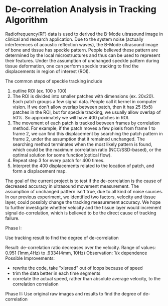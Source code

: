 # De-correlation Analysis in Tracking Algorithm

Radiofrequency(RF) data is used to derived the B-Mode ultrasound image in clinical and research application. Due to the system noise (actually interferences of acoustic reflection waves), the B-Mode ultrasound image of bone and tissue has speckle pattern. People believed these pattern are determined by the local microstructures and thus can be used to represent their features. Under the assumption of unchanged speckle pattern during tissue deformation, one can perform speckle tracking to find the displacements in region of interest (ROI).

The common steps of speckle tracking include
1. outline ROI (ex. 100 x 100)
2. The ROI is divided into smaller patches with dimensions (ex. 20x20). Each patch groups a few signal data. People call it kernel in computer vision. If we don't allow overlap between patch, then it has 25 (5x5) patches in the ROI, but for speckle tracking, we usually allow overlap of 50%. So approximately we will have 400 patches in ROI.
3. The movement of each patch is tracked between frames by correlation method. For example, if the patch moves a few pixels from frame 1 to frame 2, we can find this displacement by searching the patch pattern in frame 2, under the assumption that it remained unchanged. The searching method terminates when the most likely pattern is found, which could be the maximum correlation ratio (NCC/SSD-based), or the optimal solution for some function(optical flow).
4. Repeat step 3 for every patch for 400 times.
5. Interpret the 400 displacements related to the location of patch, and form a displacement map.

The goal of the current project is to test if the de-correlation is the cause of decreased accuracy in ultrasound movement measurement. The assumption of unchanged pattern isn't true, due to all kind of noise sources. In our previous experiment, we identified two factors, velocity and tissue layer, could possibly change the tracking measurement accuracy. We hope to further investigate whether velocity and the tissue layer would increment signal de-correlation, which is believed to be the direct cause of tracking failure.  

Phase I:

Use tracking result to find the degree of de-correlation

Result: de-correlation ratio decreases over the velocity. Range of values: 0.951 (1mm,4Hz) to .9334(4mm, 10Hz)
Observation: 1/x dependence
Possible Improvements:
- rewrite the code, take "xlsread" out of loops because of speed
- trim the data better in each time segments
- correlate the actual speed, rather than absolute average velocity, to the correlation correlation


Phase II:
Use original raw images and results to find the degree of de-correlation
